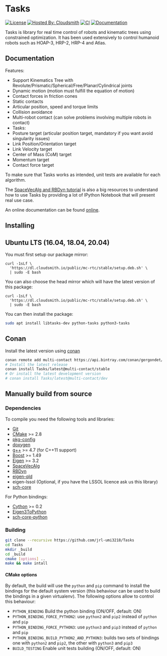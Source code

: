 Tasks
=====

[![License](https://img.shields.io/badge/License-BSD%202--Clause-green.svg)](https://opensource.org/licenses/BSD-2-Clause)
[![Hosted By: Cloudsmith](https://img.shields.io/badge/OSS%20hosting%20by-cloudsmith-blue?logo=cloudsmith)](https://cloudsmith.com)
[![CI](https://github.com/jrl-umi3218/Tasks/workflows/CI%20of%20Tasks/badge.svg?branch=master)](https://github.com/jrl-umi3218/Tasks/actions?query=workflow%3A%22CI+of+Tasks%22)
[![Documentation](https://img.shields.io/badge/doxygen-online-brightgreen?logo=read-the-docs&style=flat)](http://jrl-umi3218.github.io/Tasks/doxygen/HEAD/index.html)

Tasks is library for real time control of robots and kinematic trees using constrained optimization.
It has been used extensively to control humanoid robots such as HOAP-3, HRP-2, HRP-4 and Atlas.

Documentation
-------------

Features:
 * Support Kinematics Tree with Revolute/Prismatic/Spherical/Free/Planar/Cylindrical joints
 * Dynamic motion (motion must fulfill the equation of motion)
 * Contact forces in friction cones
 * Static contacts
 * Articular position, speed and torque limits
 * Collision avoidance
 * Multi-robot contact (can solve problems involving multiple robots in contact)
 * Tasks:
  * Posture target (articular position target, mandatory if you want avoid singularity issues)
  * Link Position/Orientation target
  * Link Velocity target
  * Center of Mass (CoM) target
  * Momentum target
  * Contact force target

To make sure that Tasks works as intended, unit tests are available for each algorithm.

The [SpaceVecAlg and RBDyn tutorial](https://github.com/jorisv/sva_rbdyn_tutorials) is also a big resources to understand how to use Tasks by providing a lot of IPython Notebook that will present real use case.

An online documentation can be found [online](https://jrl-umi3218.github.io/Tasks).

Installing
----------

## Ubuntu LTS (16.04, 18.04, 20.04)

You must first setup our package mirror:

```
curl -1sLf \
  'https://dl.cloudsmith.io/public/mc-rtc/stable/setup.deb.sh' \
  | sudo -E bash
```

You can also choose the head mirror which will have the latest version of this package:

```
curl -1sLf \
  'https://dl.cloudsmith.io/public/mc-rtc/stable/setup.deb.sh' \
  | sudo -E bash
```

You can then install the package:

```bash
sudo apt install libtasks-dev python-tasks python3-tasks
```

## Conan

Install the latest version using [conan](https://conan.io/)

```bash
conan remote add multi-contact https://api.bintray.com/conan/gergondet/multi-contact
# Install the latest release
conan install Tasks/latest@multi-contact/stable
# Or install the latest development version
# conan install Tasks/latest@multi-contact/dev
```

## Manually build from source

### Dependencies

To compile you need the following tools and libraries:

 * [Git]()
 * [CMake]() >= 2.8
 * [pkg-config]()
 * [doxygen]()
 * [g++]() >= 4.7 (for C++11 support)
 * [Boost](http://www.boost.org/doc/libs/1_58_0/more/getting_started/unix-variants.html) >= 1.49
 * [Eigen](http://eigen.tuxfamily.org/index.php?title=Main_Page) >= 3.2
 * [SpaceVecAlg](https://github.com/jrl-umi3218/SpaceVecAlg)
 * [RBDyn](https://github.com/jrl-umi3218/RBDyn)
 * [eigen-qld](https://github.com/jrl-umi3218/eigen-qld)
 * eigen-lssol (Optional, if you have the LSSOL licence ask us this library)
 * [sch-core](https://github.com/jrl-umi3218/sch-core)

For Python bindings:
 * [Cython](http://cython.org/) >= 0.2
 * [Eigen3ToPython](https://github.com/jrl-umi3218/Eigen3ToPython)
 * [sch-core-python](https://github.com/jrl-umi3218/sch-core-python)

### Building

```sh
git clone --recursive https://github.com/jrl-umi3218/Tasks
cd Tasks
mkdir _build
cd _build
cmake [options] ..
make && make intall
```

#### CMake options

By default, the build will use the `python` and `pip` command to install the bindings for the default system version (this behaviour can be used to build the bindings in a given virtualenv). The following options allow to control this behaviour:

 * `PYTHON_BINDING` Build the python binding (ON/OFF, default: ON)
 * `PYTHON_BINDING_FORCE_PYTHON2`: use `python2` and `pip2` instead of `python` and `pip`
 * `PYTHON_BINDING_FORCE_PYTHON3`: use `python3` and `pip3` instead of `python` and `pip`
 * `PYTHON_BINDING_BUILD_PYTHON2_AND_PYTHON3`: builds two sets of bindings one with `python2` and `pip2`, the other with `python3` and `pip3`
 * `BUILD_TESTING` Enable unit tests building (ON/OFF, default: ON)
